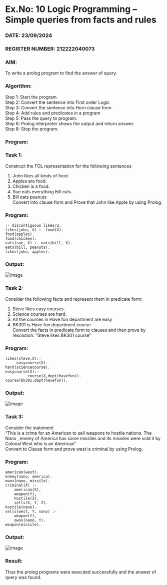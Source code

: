 # Ex.No: 10  Logic Programming –  Simple queries from facts and rules
### DATE: 23/09/2024                                                                           
### REGISTER NUMBER: 212222040073
### AIM: 
To write a prolog program to find the answer of query. 
###  Algorithm:
 Step 1: Start the program <br> 
 Step 2: Convert the sentence into First order Logic  <br> 
 Step 3:  Convert the sentence into Horn clause form  <br> 
 Step 4: Add rules and predicates in a program   <br> 
 Step 5:  Pass the query to program. <br> 
 Step 6: Prolog interpreter shows the output and return answer. <br> 
 Step 8:  Stop the program.
### Program:
### Task 1:
Construct the FOL representation for the following sentences <br> 
1.	John likes all kinds of food.  <br> 
2.	Apples are food.  <br> 
3.	Chicken is a food.  <br> 
4.	Sue eats everything Bill eats. <br> 
5.	 Bill eats peanuts  <br> 
   Convert into clause form and Prove that John like Apple by using Prolog. <br> 
### Program:
```
:- discontiguous likes/2.
likes(john, X) :- food(X).
food(apples).
food(chicken).
eats(sue, X) :- eats(bill, X).
eats(bill, peanuts).
likes(john, apples).
```
### Output:
![image](https://github.com/Prathipa2003/AI_Lab_2023-24/assets/162797752/0152aaf3-32fc-45c0-a03e-d6c871574953)
### Task 2:
Consider the following facts and represent them in predicate form: <br>              
1.	Steve likes easy courses. <br> 
2.	Science courses are hard. <br> 
3. All the courses in Have fun department are easy <br> 
4. BK301 is Have fun department course.<br> 
Convert the facts in predicate form to clauses and then prove by resolution: “Steve likes BK301 course”<br> 
### Program:
```
likes(steve,X):-
     easycourse(X).
hard(sciencecourse).
easycourse(X):-
          course(X,dept(havefun)).
course(bk301,dept(havefun)).
```
### Output:
![image](https://github.com/Prathipa2003/AI_Lab_2023-24/assets/162797752/2bfdb66b-4563-4b15-81f9-72c15d2a3183)
### Task 3:
Consider the statement <br> 
“This is a crime for an American to sell weapons to hostile nations. The Nano , enemy of America has some missiles and its missiles were sold it by Colonal West who is an American” <br> 
Convert to Clause form and prove west is criminal by using Prolog.<br> 
### Program:
```
american(west).
enemy(nano, america).
owns(nano, missile).
criminal(X) :-
    american(X),
    weapon(Y),
    hostile(Z),
    sells(X, Y, Z).
hostile(nano).
sells(west, Y, nano) :-
    weapon(Y),
    owns(nano, Y).
weapon(missile).
```
### Output:
![image](https://github.com/Prathipa2003/AI_Lab_2023-24/assets/162797752/31ac8048-38ff-4cb1-bdda-3c6d0ea6250f)
### Result:
Thus the prolog programs were executed successfully and the answer of query was found.
